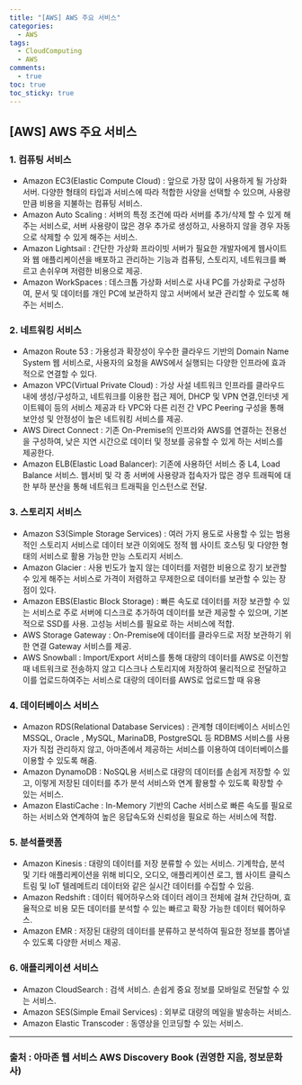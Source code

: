 ```yaml
---
title: "[AWS] AWS 주요 서비스"
categories:
  - AWS
tags:
  - CloudComputing
  - AWS
comments:
  - true
toc: true
toc_sticky: true
---
```


## [AWS] AWS 주요 서비스

### 1. 컴퓨팅 서비스
* Amazon EC3(Elastic Compute Cloud) : 앞으로 가장 많이 사용하게 될 가상화 서버. 다양한 형태의 타입과 서비스에 따라 적합한 사양을 선택할 수 있으며, 사용량만큼 비용을 지불하는 컴퓨팅 서비스.
* Amazon Auto Scaling : 서버의 특정 조건에 따라 서버를 추가/삭제 할 수 있게 해주는 서비스로, 서버 사용량이 많은 경우 추가로 생성하고, 사용하지 않을 경우 자동으로 삭제할 수 있게 해주는 서비스.
* Amazon Lightsail : 간단한 가상화 프라이빗 서버가 필요한 개발자에게 웹사이트와 웹 애플리케이션을 배포하고 관리하는 기능과 컴퓨팅, 스토리지, 네트워크를 빠르고 손쉬우며 저렴한 비용으로 제공.
* Amazon WorkSpaces : 데스크톱 가상화 서비스로 사내 PC를 가상화로 구성하여, 문서 및 데이터를 개인 PC에 보관하지 않고 서버에서 보관 관리할 수 있도록 해주는 서비스.

### 2. 네트워킹 서비스
* Amazon Route 53 : 가용성과 확장성이 우수한 클라우드 기반의 Domain Name System 웹 서비스로, 사용자의 요청을 AWS에서 실행되는 다양한 인프라에 효과적으로 연결할 수 있다. 
* Amazon VPC(Virtual Private Cloud) : 가상 사설 네트워크 인프라를 클라우드 내에 생성/구성하고, 네트워크를 이용한 접근 제어, DHCP 및 VPN 연결,인터넷 게이트웨이 등의 서비스 제공과 타 VPC와 다른 리전 간 VPC Peering 구성을 통해 보안성 및 안정성이 높은 네트워킹 서비스를 제공.
* AWS Direct Connect : 기존 On-Premise의 인프라와 AWS를 연결하는 전용선을 구성하여, 낮은 지연 시간으로 데이터 및 정보를 공유할 수 있게 하는 서비스를 제공한다.
* Amazon ELB(Elastic Load Balancer): 기존에 사용하던 서비스 중 L4, Load Balance 서비스. 웹서비 및 각 종 서버에 사용량과 접속자가 많은 경우 트래픽에 대한 부하 분산을 통해 네트워크 트래픽을 인스턴스로 전달.

### 3. 스토리지 서비스
* Amazon S3(Simple Storage Services) : 여러 가지 용도로 사용할 수 있는 범용적인 스토리지 서비스로 데이터 보관 이외에도 정적 웹 사이트 호스팅 및 다양한 형태의 서비스로 활용 가능한 만능 스토리지 서비스.
* Amazon Glacier : 사용 빈도가 높지 않는 데이터를 저렴한 비용으로 장기 보관할 수 있게 해주는 서비스로 가격이 저렴하고 무제한으로 데이터를 보관할 수 있는 장점이 있다.
* Amazon EBS(Elastic Block Storage) : 빠른 속도로 데이터를 저장 보관할 수 있는 서비스로 주로 서버에 디스크로 추가하여 데이터를 보관 제공할 수 있으며, 기본적으로 SSD를 사용. 고성능 서비스를 필요로 하는 서비스에 적합.
* AWS Storage Gateway : On-Premise에 데이터를 클라우드로 저장 보관하기 위한 연결 Gateway 서비스를 제공.
* AWS Snowball : Import/Export 서비스를 통해 대량의 데이터를 AWS로 이전할 때 네트워크로 전송하지 않고 디스크나 스토리지에 저장하여 물리적으로 전달하고 이를 업로드하여주는 서비스로 대량의 데이터를 AWS로 업로드할 때 유용

### 4. 데이터베이스 서비스
* Amazon RDS(Relational Database Services) : 관계형 데이터베이스 서비스인 MSSQL, Oracle , MySQL, MarinaDB, PostgreSQL 등 RDBMS 서비스를 사용자가 직접 관리하지 않고, 아마존에서 제공하는 서비스를 이용하여 데이터베이스를 이용할 수 있도록 해줌.
* Amazon DynamoDB : NoSQL용 서비스로 대량의 데이터를 손쉽게 저장할 수 있고, 이렇게 저장된 데이터를 추가 분석 서비스와 연계 활용할 수 있도록 확장할 수 있는 서비스.
* Amazon ElastiCache : In-Memory 기반의 Cache 서비스로 빠른 속도를 필요로 하는 서비스와 연계하여 높은 응답속도와 신뢰성을 필요로 하는 서비스에 적합.

### 5. 분석플랫폼 
* Amazon Kinesis : 대량의 데이터를 저장 분류할 수 있는 서비스. 기계학습, 분석 및 기타 애플리케이션을 위해 비디오, 오디오, 애플리케이션 로그, 웹 사이트 클릭스트림 및 IoT 텔레메트리 데이터와 같은 실시간 데이터를 수집할 수 있음.
* Amazon Redshift : 데이터 웨어하우스와 데이터 레이크 전체에 걸쳐 간단하며, 효율적으로 비용 모든 데이터를 분석할 수 있는 빠르고 확장 가능한 데이터 웨어하우스.
* Amazon EMR : 저장된 대량의 데이터를 분류하고 분석하여 필요한 정보를 뽑아낼 수 있도록 다양한 서비스 제공.

### 6. 애플리케이션 서비스
* Amazon CloudSearch : 검색 서비스. 손쉽게 중요 정보를 모바일로 전달할 수 있는 서비스.
* Amazon SES(Simple Email Services) : 외부로 대량의 메일을 발송하는 서비스.
* Amazon Elastic Transcoder : 동영상을 인코딩할 수 있는 서비스.


---
### 출처 : 아마존 웹 서비스 AWS Discovery Book (권영한 지음, 정보문화사) 
